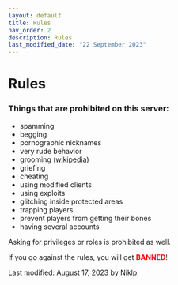 ```yaml
---
layout: default
title: Rules
nav_order: 2
description: Rules
last_modified_date: "22 September 2023"
---
```


# Rules

### Things that are prohibited on this server:
- spamming
- begging
- pornographic nicknames
- very rude behavior
- grooming ([wikipedia](https://en.wikipedia.org/wiki/Child_grooming))
- griefing
- cheating
- using modified clients
- using exploits
- glitching inside protected areas
- trapping players
- prevent players from getting their bones
- having several accounts

Asking for privileges or roles is prohibited as well.

If you go against the rules, you will get <span style="color:red">**BANNED**</span>!

Last modified: August 17, 2023 by Niklp.
